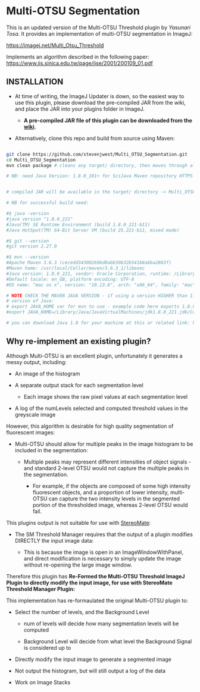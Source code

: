 # Multi-OTSU Segmentation


This is an updated version of the Multi-OTSU Threshold plugin by *Yasunari Tosa*.  It provides an implementation of multi-OTSU segmentation in ImageJ:


https://imagej.net/Multi_Otsu_Threshold


Implements an algorithm described in the following paper: https://www.iis.sinica.edu.tw/page/jise/2001/200109_01.pdf


## INSTALLATION


* At time of writing, the ImageJ Updater is down, so the easiest way to use this plugin, please download the pre-compiled JAR from the wiki, and place the JAR into your plugins folder in ImageJ.

    + **A pre-compiled JAR file of this plugin can be downloaded from the [wiki](https://github.com/stevenjwest/Multi_OTSU_Segmentation/wiki).**


* Alternatively, clone this repo and build from source using Maven:


```bash

git clone https://github.com/stevenjwest/Multi_OTSU_Segmentation.git
cd Multi_OTSU_Segmentation
mvn clean package # cleans any target/ directory, then moves through all maven goals upto package

# NB: need Java Version: 1.8.0_101+ for SciJava Maven repository HTTPS support.


# compiled JAR will be available in the target/ directory -> Multi_OTSU_Segmentation-0.1.0.jar

# NB for successful build need:

#$ java -version
#java version "1.8.0_221"
#Java(TM) SE Runtime Environment (build 1.8.0_221-b11)
#Java HotSpot(TM) 64-Bit Server VM (build 25.221-b11, mixed mode)

#$ git --version
#git version 2.27.0

#$ mvn --version
#Apache Maven 3.6.3 (cecedd343002696d0abb50b32b541b8a6ba2883f)
#Maven home: /usr/local/Cellar/maven/3.6.3_1/libexec
#Java version: 1.8.0_221, vendor: Oracle Corporation, runtime: /Library/Java/JavaVirtualMachines/jdk1.8.0_221.jdk/Contents/Home/jre
#Default locale: en_GB, platform encoding: UTF-8
#OS name: "mac os x", version: "10.13.6", arch: "x86_64", family: "mac"

# NOTE CHECK THE MAVEN JAVA VERSION - if using a version HIGHER than 1.8, should use export JAVA_HOME below to allow maven to see an appropriate
# version of Java:
# export JAVA_HOME var for mvn to use - example code here exports 1.8.0_221:
#export JAVA_HOME=/Library/Java/JavaVirtualMachines/jdk1.8.0_221.jdk/Contents/Home/

# you can download Java 1.8 for your machine at this or related link: https://docs.oracle.com/javase/10/install/installation-jdk-and-jre-macos.htm

```



## Why re-implement an existing plugin?


Although Multi-OTSU is an excellent plugin, unfortunately it generates a messy output, including:


* An image of the histogram

* A separate output stack for each segmentation level 

    + Each image shows the raw pixel values at each segmentation level
    
* A log of the numLevels selected and computed threshold values in the greyscale image


However, this algorithm is desirable for high quality segmentation of fluorescent images:


* Multi-OTSU should allow for multiple peaks in the image histogram to be included in the segmentation:

    + Multiple peaks may represent different intensities of object signals - and standard 2-level OTSU would not capture the multiple peaks in the segmentation.
    
        - For example, if the objects are composed of some high intensity fluorescent objects, and a proportion of lower intensity, multi-OTSU can capture the two intensity levels in the segmented portion of the thresholded image, whereas 2-level OTSU would fail.


This plugins output is not suitable for use with [StereoMate](https://github.com/stevenjwest/StereoMate):


* The SM Threshold Manager requires that the output of a plugin modifies DIRECTLY the input image data:

    + This is because the image is open in an ImageWindowWithPanel, and direct modification is necessary to simply update the image without re-opening the large image window.
    
    
Therefore this plugin has **Re-Formed the Multi-OTSU Threshold ImageJ Plugin to directly modify the input image, for use with StereoMate Threshold Manager Plugin:**



This implementation has re-formaulated the original Multi-OTSU plugin to:


* Select the number of levels, and the Background Level
    
    - num of levels will decide how many segmentation levels will be computed
        
    - Background Level will decide from what level the Background Signal is considered up to
        
* Directly modify the input image to generate a segmented image
    
* Not output the histogram, but will still output a log of the data
    
* Work on Image Stacks



